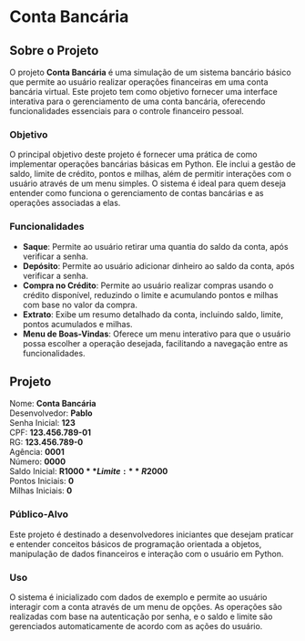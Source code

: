 # Conta Bancária

## Sobre o Projeto

O projeto **Conta Bancária** é uma simulação de um sistema bancário básico que permite ao usuário realizar operações financeiras em uma conta bancária virtual. Este projeto tem como objetivo fornecer uma interface interativa para o gerenciamento de uma conta bancária, oferecendo funcionalidades essenciais para o controle financeiro pessoal.

### Objetivo

O principal objetivo deste projeto é fornecer uma prática de como implementar operações bancárias básicas em Python. Ele inclui a gestão de saldo, limite de crédito, pontos e milhas, além de permitir interações com o usuário através de um menu simples. O sistema é ideal para quem deseja entender como funciona o gerenciamento de contas bancárias e as operações associadas a elas.

### Funcionalidades

- **Saque**: Permite ao usuário retirar uma quantia do saldo da conta, após verificar a senha.
- **Depósito**: Permite ao usuário adicionar dinheiro ao saldo da conta, após verificar a senha.
- **Compra no Crédito**: Permite ao usuário realizar compras usando o crédito disponível, reduzindo o limite e acumulando pontos e milhas com base no valor da compra.
- **Extrato**: Exibe um resumo detalhado da conta, incluindo saldo, limite, pontos acumulados e milhas.
- **Menu de Boas-Vindas**: Oferece um menu interativo para que o usuário possa escolher a operação desejada, facilitando a navegação entre as funcionalidades.

## Projeto

Nome: **Conta Bancária**  
Desenvolvedor: **Pablo**  
Senha Inicial: **123**  
CPF: **123.456.789-01**  
RG: **123.456.789-0**  
Agência: **0001**  
Número: **0000**  
Saldo Inicial: **R$1000**  
Limite: **R$2000**  
Pontos Iniciais: **0**  
Milhas Iniciais: **0**

### Público-Alvo

Este projeto é destinado a desenvolvedores iniciantes que desejam praticar e entender conceitos básicos de programação orientada a objetos, manipulação de dados financeiros e interação com o usuário em Python.

### Uso

O sistema é inicializado com dados de exemplo e permite ao usuário interagir com a conta através de um menu de opções. As operações são realizadas com base na autenticação por senha, e o saldo e limite são gerenciados automaticamente de acordo com as ações do usuário.
```
